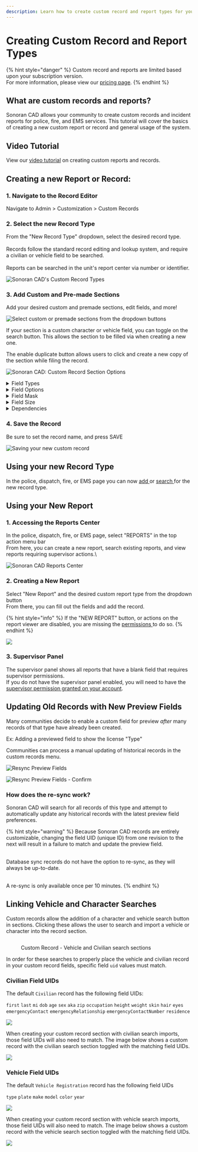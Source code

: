 ```yaml
---
description: Learn how to create custom record and report types for your community!
---
```


# Creating Custom Record and Report Types

{% hint style="danger" %}
Custom record and reports are limited based upon your subscription version.\
For more information, please view our [pricing page](../../pricing/faq/).
{% endhint %}

## What are custom records and reports?

Sonoran CAD allows your community to create custom records and incident reports for police, fire, and EMS services. This tutorial will cover the basics of creating a new custom report or record and general usage of the system.

## Video Tutorial

View our [video tutorial](https://youtu.be/UclCEnm5FHM) on creating custom reports and records.

## Creating a new Report or Record:

### 1. Navigate to the Record Editor

Navigate to Admin > Customization > Custom Records

### 2. Select the new Record Type

From the "New Record Type" dropdown, select the desired record type.\
\
Records follow the standard record editing and lookup system, and require a civilian or vehicle field to be searched.\
\
Reports can be searched in the unit's report center via number or identifier.

![Sonoran CAD's Custom Record Types](<../../.gitbook/assets/image (1) (1).png>)

### 3. Add Custom and Pre-made Sections

Add your desired custom and premade sections, edit fields, and more!

![Select custom or premade sections from the dropdown buttons](<../../.gitbook/assets/image (2) (1).png>)

If your section is a custom character or vehicle field, you can toggle on the search button. This allows the section to be filled via when creating a new one.

The enable duplicate button allows users to click and create a new copy of the section while filing the record.

![Sonoran CAD: Custom Record Section Options](<../../.gitbook/assets/image (169).png>)

<details>

<summary>Field Types</summary>

**Text**

These fields are generic text boxes.

#### Select

The select field allows you to customize a dropdown box.

<img src="../../.gitbook/assets/image (3) (2).png" alt="The &#x27;SELECT&#x27; field option" data-size="original">

<img src="../../.gitbook/assets/image (16) (2) (2) (2) (2) (1) (1) (1) (1) (1) (1) (2).png" alt="A &#x27;SELECT&#x27; field shown in the record editor" data-size="original">

#### Text Area

The text area field allows you to create a large text area.

<img src="../../.gitbook/assets/image (4) (1).png" alt="The &#x27;TEXTAREA&#x27; field option" data-size="original">

<img src="../../.gitbook/assets/image (5) (3).png" alt="A &#x27;TEXTAREA&#x27; field shown in the record editor" data-size="original">

#### Checkboxes

The checkboxes type allows you to create multiple checkboxes.

<img src="../../.gitbook/assets/image (26).png" alt="The &#x27;CHECKBOXES&#x27; field option" data-size="original">

<img src="../../.gitbook/assets/image (27).png" alt="A &#x27;CHECKBOXES&#x27; field shown in the record editor." data-size="original">

#### Date

The date field allows you to specify a date field. You can also specify the formatting in the mask column.

When `readOnly` is selected, this field will auto-fill the current date for new records.

<img src="../../.gitbook/assets/image (28).png" alt="The &#x27;DATE&#x27; field option" data-size="original">

<img src="../../.gitbook/assets/image (29).png" alt="The &#x27;DATE&#x27; field shown in the record editorTime" data-size="original">

The time field allows you to specify a time field.

<img src="../../.gitbook/assets/image (30).png" alt="The &#x27;TIME&#x27; field option" data-size="original">

<img src="../../.gitbook/assets/image (31).png" alt="The &#x27;TIME&#x27; field shown in the record editor" data-size="original">

#### Image

The image field allows you to specify an image to be displayed.

<img src="../../.gitbook/assets/image (32).png" alt="The &#x27;IMAGE&#x27; field option." data-size="original">

<img src="../../.gitbook/assets/image (33).png" alt="The &#x27;IMAGE&#x27; field shown in the record editor" data-size="original">

#### Linked Records

The linked records field allows you to link and cross-reference other records and reports to this record.

<img src="../../.gitbook/assets/image (85).png" alt="Sonoran CAD - Linked Records" data-size="original">

#### Flags

Custom flag options can be added to every record template. When checked, these flags will show up as alerts on any lookup. Similar to a checkboxes section, you will need to expand the section and add options.

<img src="../../.gitbook/assets/image (86).png" alt="Sonoran CAD - Custom Flags" data-size="original">

#### Label

Labels can display static text, along with color attributes.

<img src="../../.gitbook/assets/image (168) (1).png" alt="Sonoran CAD - Custom Record Label" data-size="original">

#### Address

The address dropdown will auto-filter [street address names that have been imported via CSV](addresses-and-street-names.md).

<img src="../../.gitbook/assets/90433cf83d1d487c05d18ea392289815.gif" alt="Sonoran CAD - Custom Record Address Field" data-size="original">

**Unit Information**

The `UNIT_NUMBER`, `UNIT_NAME`, `UNIT_RANK`, `UNIT_AGENCY`, `UNIT_DEPARTMENT`, `UNIT_SUBDIVISION`, `UNIT_AGENCY_LOCATION`, `UNIT_AGENCY_ZIP`, and `UNIT_LOCATION` field types will all automatically insert the unit's information when they create a new record.

<img src="../../.gitbook/assets/image (280) (1) (1) (1) (1) (1) (1) (2).png" alt="" data-size="original">

</details>

<details>

<summary>Field Options</summary>

#### Preview

This will show the field label and value in the lookup table preview.

![](<../../.gitbook/assets/image (305).png>)![](<../../.gitbook/assets/image (16) (1).png>)

#### Supervisor

This will disable the field for all non-supervisor unit identifiers.\
Your unit's supervisor status can be set in the unit identifier editor.

<img src="../../.gitbook/assets/image (7) (1).png" alt="Input field with SUPERVISOR toggled" data-size="original">

<img src="../../.gitbook/assets/image (8) (1).png" alt="Supervisor field highlighted red" data-size="original">

#### Required

Required fields will require the unit to enter something into the field before the record can be submitted.

<img src="../../.gitbook/assets/image (9) (1).png" alt="Input field with REQUIRED toggled" data-size="original">

<img src="../../.gitbook/assets/image (10).png" alt="Required field shown in the record editor" data-size="original">

#### Unique

Unique fields enforce that no duplicate values for this field are stored in the database. These values are enforced for the specific record template only.

Unique fields can only be on non-DB Sync records and in custom sections.

**Read Only**

Read only fields prevent the user from entering new or modified text. This is used for auto-filled fields like unit information when a new record is created.

Note: The `date` field will auto-fill with the current date if `readOnly` is toggled.

<img src="../../.gitbook/assets/image (305) (1) (1).png" alt="Custom Records - Read Only Toggle" data-size="original">

<img src="../../.gitbook/assets/image (302) (1) (1).png" alt="Custom Records - Read Only Fields" data-size="original">

</details>

<details>

<summary>Field Mask</summary>

The field mask allows you to specify a required format for the field.

* `#`: Number
* `S`: A-Z Letter
* `X`: Alphanumeric

#### Example: Numbers

Specifying `###` allows the user to only enter 3 numbers in the field.

<img src="../../.gitbook/assets/image (34).png" alt="" data-size="original">

#### Example: Phone Number

Specifying `(###) ### - ####` formats the user's input into a phone number.

<img src="../../.gitbook/assets/image (35).png" alt="" data-size="original">

</details>

<details>

<summary>Field Size</summary>

The field size slider allows you to select a field size value between 1 and 12.Every row of a record has a space divisible by 12.

![](<../../.gitbook/assets/image (294) (1).png>)![](<../../.gitbook/assets/image (82) (1).png>)

</details>

<details>

<summary>Dependencies</summary>

Dependencies allow you to make an individual field or entire section visible based on conditions.

**Copy Parent Field ID**

Expand a field and copy the unique `Field Mapping ID`.

****![](<../../.gitbook/assets/image (88) (1).png>)****

**Set Child Dependency**

On a section or field, click the dependency button to open the editor.

Paste the unique `Field Mapping ID` from before. The box will light up green when a valid ID is entered.

![](<../../.gitbook/assets/image (303).png>)![](<../../.gitbook/assets/image (301).png>)

Checkbox or Select fields as the dependency parent will allow you to select what values will display this section or field.

Text fields as the dependency parent will allow you to enter what text values will display this section or field.

#### Dependency Types

There are multiple options for dependency types.

* `Equal`
  * Dependency will display if the entered content are an exact match to the specified value(s)
* `Not Equal`
  * Dependency will display if the entered content is NOT equal to the specified value(s)
* `Contains`
  * Dependency will display if the entered content contains any of the specified values(s)

</details>

### 4. Save the Record

Be sure to set the record name, and press SAVE

![Saving your new custom record](<../../.gitbook/assets/image (13).png>)

## Using your new Record Type

In the police, dispatch, fire, or EMS page you can now [add ](../records-management/adding-a-criminal-record.md)or [search ](../records-management/searching-for-records.md)for the new record type.

## Using your New Report

### 1. Accessing the Reports Center

In the police, dispatch, fire, or EMS page, select "REPORTS" in the top action menu bar\
From here, you can create a new report, search existing reports, and view reports requiring supervisor actions.\


![Sonoran CAD Reports Center](<../../.gitbook/assets/image (14).png>)

### 2. Creating a New Report

Select "New Report" and the desired custom report type from the dropdown button\
From there, you can fill out the fields and add the record.

{% hint style="info" %}
If the "NEW REPORT" button, or actions on the report viewer are disabled, you are missing the [permissions ](../getting-started/permissions.md)to do so.
{% endhint %}

![](<../../.gitbook/assets/image (15).png>)

### 3. Supervisor Panel

The supervisor panel shows all reports that have a blank field that requires supervisor permissions.\
If you do not have the supervisor panel enabled, you will need to have the [supervisor permission granted on your account](../getting-started/permissions.md).

## Updating Old Records with New Preview Fields

Many communities decide to enable a custom field for preview _after_ many records of that type have already been created.

Ex: Adding a previewed field to show the license "Type"

Communities can process a manual updating of historical records in the custom records menu.

![Resync Preview Fields](<../../.gitbook/assets/image (278) (1).png>)

![Resync Preview Fields - Confirm](<../../.gitbook/assets/image (136) (1).png>)

### How does the re-sync work?

Sonoran CAD will search for all records of this type and attempt to automatically update any historical records with the latest preview field preferences.

{% hint style="warning" %}
Because Sonoran CAD records are entirely customizable, changing the field UID (unique ID) from one revision to the next will result in a failure to match and update the preview field.

\
Database sync records do not have the option to re-sync, as they will always be up-to-date.

\
A re-sync is only available once per 10 minutes.
{% endhint %}

## Linking Vehicle and Character Searches

Custom records allow the addition of a character and vehicle search button in sections. Clicking these allows the user to search and import a vehicle or character into the record section.

<figure><img src="../../.gitbook/assets/image (4).png" alt=""><figcaption><p>Custom Record - Vehicle and Civilian search sections</p></figcaption></figure>

In order for these searches to properly place the vehicle and civilian record in your custom record fields, specific field `uid` values must match.

### Civilian Field UIDs

The default `Civilian` record has the following field UIDs:

`first` `last` `mi` `dob` `age` `sex` `aka` `zip` `occupation` `height` `weight` `skin` `hair` `eyes` `emergencyContact` `emergencyRelationship` `emergencyContactNumber` `residence`

![](<../../.gitbook/assets/image (1).png>)

When creating your custom record section with civilian search imports, those field UIDs will also need to match. The image below shows a custom record with the civilian search section toggled with the matching field UIDs.

![](<../../.gitbook/assets/image (2).png>)

### Vehicle Field UIDs

The default `Vehicle Registration` record has the following field UIDs

`type` `plate` `make` `model` `color` `year`

![](../../.gitbook/assets/image.png)&#x20;

&#x20;When creating your custom record section with vehicle search imports, those field UIDs will also need to match. The image below shows a custom record with the vehicle search section toggled with the matching field UIDs.

![](<../../.gitbook/assets/image (5).png>)
